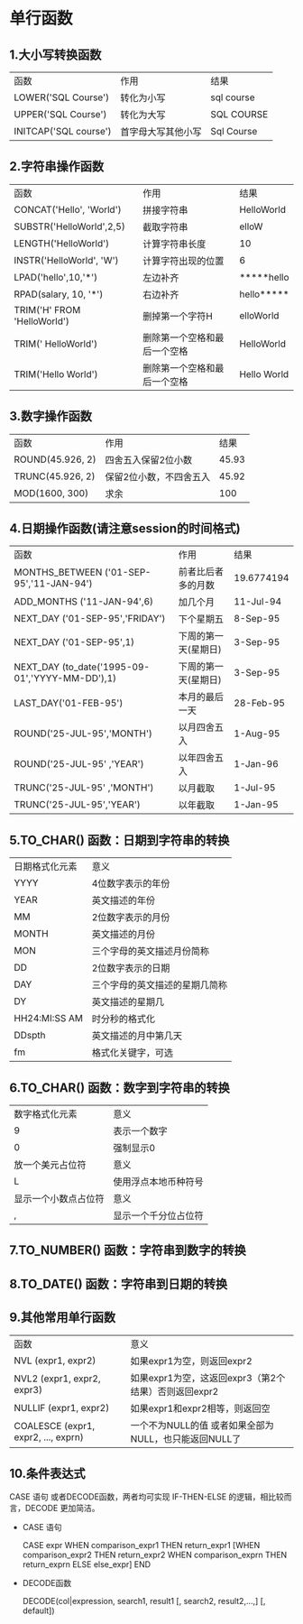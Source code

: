 #	单行函数
##	1.大小写转换函数
<table>
	<tr>
		<td>函数</td>
		<td>作用</td>
		<td>结果</td>
	</tr>
	<tr>
		<td>LOWER('SQL Course')</td>
		<td>转化为小写</td>
		<td>sql course</td>
	</tr>
	<tr>
		<td>UPPER('SQL Course')</td>
		<td>转化为大写</td>
		<td>SQL COURSE</td>
	</tr>
	<tr>
		<td>INITCAP('SQL course')</td>
		<td>首字母大写其他小写</td>
		<td>Sql Course</td>
	</tr>
</table>

##	2.字符串操作函数
<table>
	<tr>
		<td>函数</td>
		<td>作用</td>
		<td>结果</td>
	</tr>
	<tr>
		<td>CONCAT('Hello', 'World')</td>
		<td>拼接字符串</td>
		<td>HelloWorld</td>
	</tr>
	<tr>
		<td>SUBSTR('HelloWorld',2,5)</td>
		<td>截取字符串</td>
		<td>elloW</td>
	</tr>
	<tr>
		<td>LENGTH('HelloWorld')</td>
		<td>计算字符串长度</td>
		<td>10</td>
	</tr>
	<tr>
		<td>INSTR('HelloWorld', 'W')</td>
		<td>计算字符出现的位置</td>
		<td>6</td>
	</tr>
	<tr>
		<td>LPAD('hello',10,'*')</td>
		<td>左边补齐</td>
		<td>*****hello</td>
	</tr>
	<tr>
		<td>RPAD(salary, 10, '*')</td>
		<td>右边补齐</td>
		<td>hello*****</td>
	</tr>
	<tr>
		<td>TRIM('H' FROM 'HelloWorld')</td>
		<td>删掉第一个字符H</td>
		<td>elloWorld</td>
	</tr>
	<tr>
		<td>TRIM(' HelloWorld')</td>
		<td>删除第一个空格和最后一个空格</td>
		<td>HelloWorld</td>
	</tr>
	<tr>
		<td>TRIM('Hello World')</td>
		<td>删除第一个空格和最后一个空格</td>
		<td>Hello World</td>
	</tr>
</table>

##	3.数字操作函数
<table>
	<tr>
		<td>函数</td>
		<td>作用</td>
		<td>结果</td>
	</tr>
	<tr>
		<td>ROUND(45.926, 2)</td>
		<td>四舍五入保留2位小数</td>
		<td>45.93</td>
	</tr>
	<tr>
		<td>TRUNC(45.926, 2)</td>
		<td>保留2位小数，不四舍五入</td>
		<td>45.92</td>
	</tr>
	<tr>
		<td>MOD(1600, 300)</td>
		<td>求余</td>
		<td>100</td>
	</tr>
</table>

##	4.日期操作函数(请注意session的时间格式)
<table>
	<tr>
		<td>函数</td>
		<td>作用</td>
		<td>结果</td>
	</tr>
	<tr>
		<td>MONTHS_BETWEEN ('01-SEP-95','11-JAN-94')</td>
		<td>前者比后者多的月数</td>
		<td>19.6774194</td>
	</tr>
	<tr>
		<td>ADD_MONTHS ('11-JAN-94',6)</td>
		<td>加几个月</td>
		<td>11-Jul-94</td>
	</tr>
	<tr>
		<td>NEXT_DAY ('01-SEP-95','FRIDAY')</td>
		<td>下个星期五</td>
		<td>8-Sep-95</td>
	</tr>
	<tr>
		<td>NEXT_DAY ('01-SEP-95',1)</td>
		<td>下周的第一天(星期日)</td>
		<td>3-Sep-95</td>
	</tr>
	<tr>
		<td>NEXT_DAY (to_date('1995-09-01','YYYY-MM-DD'),1)</td>
		<td>下周的第一天(星期日)</td>
		<td>3-Sep-95</td>
	</tr>
	<tr>
		<td>LAST_DAY('01-FEB-95')</td>
		<td>本月的最后一天</td>
		<td>28-Feb-95</td>
	</tr>
	<tr>
		<td>ROUND('25-JUL-95','MONTH')</td>
		<td>以月四舍五入</td>
		<td>1-Aug-95</td>
	</tr>
	<tr>
		<td>ROUND('25-JUL-95' ,'YEAR')</td>
		<td>以年四舍五入</td>
		<td>1-Jan-96</td>
	</tr>
	<tr>
		<td>TRUNC('25-JUL-95' ,'MONTH')</td>
		<td>以月截取</td>
		<td>1-Jul-95</td>
	</tr>
	<tr>
		<td>TRUNC('25-JUL-95','YEAR')</td>
		<td>以年截取</td>
		<td>1-Jan-95</td>
	</tr>
</table>

## 5.TO_CHAR() 函数：日期到字符串的转换
<table>
	<tr>
		<td>日期格式化元素</td>
		<td>意义</td>
	</tr>
	<tr>
		<td>YYYY</td>
		<td>4位数字表示的年份</td>
	</tr>
	<tr>
		<td>YEAR</td>
		<td>英文描述的年份</td>
	</tr>
	<tr>
		<td>MM</td>
		<td>2位数字表示的月份</td>
	</tr>
	<tr>
		<td>MONTH</td>
		<td>英文描述的月份</td>
	</tr>
	<tr>
		<td>MON</td>
		<td>三个字母的英文描述月份简称</td>
	</tr>
	<tr>
		<td>DD</td>
		<td>2位数字表示的日期</td>
	</tr>
	<tr>
		<td>DAY</td>
		<td>三个字母的英文描述的星期几简称</td>
	</tr>
	<tr>
		<td>DY</td>
		<td>英文描述的星期几</td>
	</tr>
	<tr>
		<td>HH24:MI:SS AM</td>
		<td>时分秒的格式化</td>
	</tr>
	<tr>
		<td>DDspth</td>
		<td>英文描述的月中第几天</td>
	</tr>
	<tr>
		<td>fm</td>
		<td>格式化关键字，可选</td>
	</tr>
</table>

##	6.TO_CHAR() 函数：数字到字符串的转换
<table>
	<tr>
		<td>数字格式化元素</td>
		<td>意义</td>
	</tr>
	<tr>
		<td>9</td>
		<td>表示一个数字</td>
	</tr>
	<tr>
		<td>0</td>
		<td>强制显示0</td>
	</tr>
	<tr>
		<td>放一个美元占位符</td>
		<td>意义</td>
	</tr>
	<tr>
		<td>L</td>
		<td>使用浮点本地币种符号</td>
	</tr>
	<tr>
		<td>显示一个小数点占位符</td>
		<td>意义</td>
	</tr>
	<tr>
		<td>,</td>
		<td>显示一个千分位占位符</td>
	</tr>
</table>

## 7.TO_NUMBER() 函数：字符串到数字的转换

## 8.TO_DATE() 函数：字符串到日期的转换

## 9.其他常用单行函数
<table>
	<tr>
		<td>函数</td>
		<td>意义</td>
	</tr>
	<tr>
		<td>NVL (expr1, expr2)</td>
		<td>如果expr1为空，则返回expr2</td>
	</tr>
	<tr>
		<td>NVL2 (expr1, expr2, expr3)</td>
		<td>如果expr1为空，这返回expr3（第2个结果）否则返回expr2</td>
	</tr>
	<tr>
		<td>NULLIF (expr1, expr2)</td>
		<td>如果expr1和expr2相等，则返回空</td>
	</tr>
	<tr>
		<td>COALESCE (expr1, expr2, ..., exprn)</td>
		<td>一个不为NULL的值 或者如果全部为NULL，也只能返回NULL了</td>
	</tr>
</table>

##	10.条件表达式
CASE 语句 或者DECODE函数，两者均可实现 IF-THEN-ELSE 的逻辑，相比较而言，DECODE 更加简洁。  

*	CASE 语句


	CASE expr WHEN comparison_expr1 THEN return_expr1
	[WHEN comparison_expr2 THEN return_expr2
	WHEN comparison_exprn THEN return_exprn
	ELSE else_expr]
	END


*	DECODE函数


	DECODE(col|expression, search1, result1 [, search2, result2,...,] [, default])




